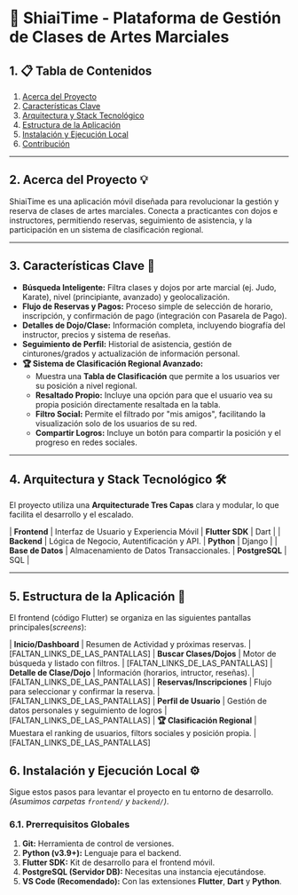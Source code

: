 # 🥋 ShiaiTime - Plataforma de Gestión de Clases de Artes Marciales

## 1. 📋 Tabla de Contenidos

1.  [Acerca del Proyecto](#2-acerca-del-proyecto-💡)
2.  [Características Clave](#3-características-clave-🚀)
3.  [Arquitectura y Stack Tecnológico](#4-arquitectura-y-stack-tecnológico-🛠️)
4.  [Estructura de la Aplicación](#5-estructura-de-la-aplicación-📲)
5.  [Instalación y Ejecución Local](#6-instalación-y-ejecución-local-⚙️)
6.  [Contribución](#7-contribución-🤝)

---

## 2. Acerca del Proyecto 💡

ShiaiTime es una aplicación móvil diseñada para revolucionar la gestión y reserva de clases de artes marciales. Conecta a practicantes con dojos e instructores, permitiendo reservas, seguimiento de asistencia, y la participación en un sistema de clasificación regional.

---

## 3. Características Clave 🚀

* **Búsqueda Inteligente:** Filtra clases y dojos por arte marcial (ej. Judo, Karate), nivel (principiante, avanzado) y geolocalización.
* **Flujo de Reservas y Pagos:** Proceso simple de selección de horario, inscripción, y confirmación de pago (integración con Pasarela de Pago).
* **Detalles de Dojo/Clase:** Información completa, incluyendo biografía del instructor, precios y sistema de reseñas.
* **Seguimiento de Perfil:** Historial de asistencia, gestión de cinturones/grados y actualización de información personal.
* **🏆 Sistema de Clasificación Regional Avanzado:**
    * Muestra una **Tabla de Clasificación** que permite a los usuarios ver su posición a nivel regional.
    * **Resaltado Propio:** Incluye una opción para que el usuario vea su propia posición directamente resaltada en la tabla.
    * **Filtro Social:** Permite el filtrado por "mis amigos", facilitando la visualización solo de los usuarios de su red.
    * **Compartir Logros:** Incluye un botón para compartir la posición y el progreso en redes sociales.

---

## 4. Arquitectura y Stack Tecnológico 🛠️

El proyecto utiliza una **Arquitecturade Tres Capas** clara y modular, lo que facilita el desarrollo y el escalado.

| **Frontend** | Interfaz de Usuario y Experiencia Móvil | **Flutter SDK** | Dart |
| **Backend** | Lógica de Negocio, Autentificación y API. | **Python** | Django |
| **Base de Datos** | Almacenamiento de Datos Transaccionales. | **PostgreSQL** | SQL |

---

## 5. Estructura de la Aplicación  📲

El frontend (código Flutter) se organiza en las siguientes pantallas principales(*screens*):

| **Inicio/Dashboard** | Resumen de Actividad y próximas reservas. | [FALTAN_LINKS_DE_LAS_PANTALLAS]
| **Buscar Clases/Dojos** | Motor de búsqueda y listado con filtros. | [FALTAN_LINKS_DE_LAS_PANTALLAS]
| **Detalle de Clase/Dojo** | Información (horarios, intructor, reseñas). | [FALTAN_LINKS_DE_LAS_PANTALLAS]
| **Reservas/Inscripciones** | Flujo para seleccionar y confirmar la reserva. | [FALTAN_LINKS_DE_LAS_PANTALLAS]
| **Perfil de Usuario** | Gestión de datos personales y seguimiento de logros | [FALTAN_LINKS_DE_LAS_PANTALLAS]
| **🏆 Clasificación Regional** | Muestara el ranking de usuarios, filtors sociales y posición propia. | [FALTAN_LINKS_DE_LAS_PANTALLAS]

## 6. Instalación y Ejecución Local ⚙️

Sigue estos pasos para levantar el proyecto en tu entorno de desarrollo. *(Asumimos carpetas `frontend/` y `backend/`)*.

### 6.1. Prerrequisitos Globales

1.  **Git:** Herramienta de control de versiones.
2.  **Python (v3.9+):** Lenguaje para el backend.
3.  **Flutter SDK:** Kit de desarrollo para el frontend móvil.
4.  **PostgreSQL (Servidor DB):** Necesitas una instancia ejecutándose.
5.  **VS Code (Recomendado):** Con las extensiones **Flutter**, **Dart** y **Python**.

